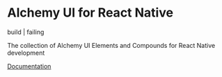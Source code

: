 # Alchemy UI for React Native

build | failing

The collection of Alchemy UI Elements and Compounds for React Native development

[Documentation](https://alchemy.gitbook.io/docs/)
